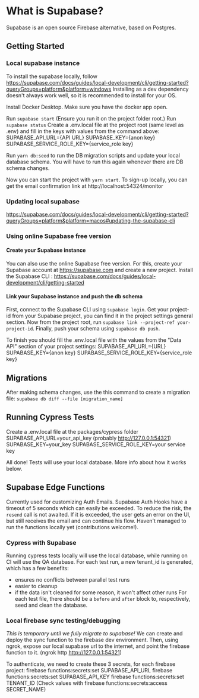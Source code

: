 # What is Supabase?

Supabase is an open source Firebase alternative, based on Postgres.

## Getting Started

### Local supabase instance

To install the supabase locally, follow https://supabase.com/docs/guides/local-development/cli/getting-started?queryGroups=platform&platform=windows
Installing as a dev dependency doesn't always work well, so it is recommended to install for your OS.

Install Docker Desktop.
Make sure you have the docker app open.

Run `supabase start` (Ensure you run it on the project folder root.)
Run `supabase status`
Create a .env.local file at the project root (same level as .env) and fill in the keys with values from the command above:
SUPABASE_API_URL={API URL}
SUPABASE_KEY={anon key}
SUPABASE_SERVICE_ROLE_KEY={service_role key}

Run `yarn db:seed` to run the DB migration scripts and update your local database schema. You will have to run this again whenever there are DB schema changes.

Now you can start the project with `yarn start`.
To sign-up locally, you can get the email confirmation link at http://localhost:54324/monitor

### Updating local supabase

https://supabase.com/docs/guides/local-development/cli/getting-started?queryGroups=platform&platform=macos#updating-the-supabase-cli

### Using online Supabase free version

#### Create your Supabase instance

You can also use the online Supabase free version.
For this, create your Supabase account at https://supabase.com and create a new project.
Install the Supabase CLI : https://supabase.com/docs/guides/local-development/cli/getting-started

#### Link your Supabase instance and push the db schema

First, connect to the Supabase CLI using `supabase login`.
Get your project-id from your Supabase project, you can find it in the project settings general section.
Now from the project root, run `supabase link --project-ref your-project-id`.
Finally, push your schema using `supabase db push`.

To finish you should fill the .env.local file with the values from the "Data API" section of your project settings:
SUPABASE_API_URL={URL}
SUPABASE_KEY={anon key}
SUPABASE_SERVICE_ROLE_KEY={service_role key}

## Migrations

After making schema changes, use the this command to create a migration file:
`supabase db diff --file [migration_name]`

## Running Cypress Tests

Create a .env.local file at the packages/cypress folder
SUPABASE_API_URL=your_api_key (probably http://127.0.0.1:54321)
SUPABASE_KEY=your_key
SUPABASE_SERVICE_ROLE_KEY=your service key

All done! Tests will use your local database. More info about how it works below.

## Supabase Edge Functions

Currently used for customizing Auth Emails.
Supabase Auth Hooks have a timeout of 5 seconds which can easily be exceeded. To reduce the risk, the `resend` call is not awaited.
If it is exceeded, the user gets an error on the UI, but still receives the email and can continue his flow.
Haven't managed to run the functions locally yet (contributions welcome!).

### Cypress with Supabase

Running cypress tests locally will use the local database, while running on CI will use the QA database.
For each test run, a new tenant_id is generated, which has a few benefits:

- ensures no conflicts between parallel test runs
- easier to cleanup
- if the data isn't cleaned for some reason, it won't affect other runs
  For each test file, there should be a `before` and `after` block to, respectively, seed and clean the database.

### Local firebase sync testing/debugging

_This is temporary until we fully migrate to supabase!_
We can create and deploy the sync function to the firebase dev environment.
Then, using ngrok, expose our local supabase url to the internet, and point the firebase function to it.
(ngrok http http://127.0.0.1:54321)

To authenticate, we need to create these 3 secrets, for each firebase project:
firebase functions:secrets:set SUPABASE_API_URL
firebase functions:secrets:set SUPABASE_API_KEY
firebase functions:secrets:set TENANT_ID
(Check values with firebase functions:secrets:access SECRET_NAME)
